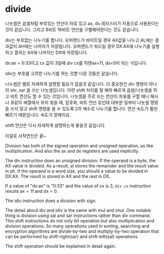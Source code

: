 # divide

나눗셈은 곱셈처럼 부호있는 연산이 따로 있고 ax, dx 레지스터가 자동으로 사용된다는 것이 같습니다. 그리고 8비트 16비트 연산을 구별해야한다는 것도 같습니다.

div는 부호없는 나누기를 합니다. 오퍼랜드가 바이트일 경우 AX값을 나누고 AL에는 결과값이 AH에는 나머지가 저장됩니다. 오퍼랜드가 워드일 경우 DX:AX에 나누기를 실행하고 결과는 AX에 나머지는 DX에 저장됩니다.

dx:ax = 0:33이고 cx 값이 3일때 div cx를 하면ax=11, dx=0이 되는 식입니다.

idiv는 부호를 고려한 나누기를 하는 것뿐 다른 것들은 같습니다.

나누셈은 별로 자세하게 설명할 필요가 없을것 같습니다. 더 중요한건 div 명령이 아니라 shr, sar 을 쓰는 나눗셈입니다. 이런 shift 처리를 잘 해야 빠르게 곱셈/나눗셈을 하고 비트 연산도 할 수 있는 것입니다. 나눗셈을 주로 쓰는 연산이 좌표를 구할 때나 해시나 큐같이 배열에서 위치 찾을 때, 암호화, 비트 연산 등인데 대부분 일부러 나눗셈 명령을 쓰지 않고 shift 명령을 쓸 수 있도록 2의 배수로 나누기를 합니다. 연산 속도가 훨씬 빠르기 때문입니다. 속도가 깡패지요.

shift 연산은 다시 자세하게 설명하는게 좋을것 같습니다.

이걸로 사칙연산은 끝~

Division has both of the signed operation and unsigned operation, as like multiplication. And also the ax and dx registers are used implicitly.

The div instruction does an unsigned division. If the operand is a byte, the AX value is divided. As a result, al stores the remainder and the result value in ah. If the operand is a word size, you should a value to be divided in DX:AX. The result is stored in AX and the rest in DX.

If a value of "dx:ax" is "0:33" and the value of cx is 3, ``div cx`` instruction results ax = 11 and dx = 0.

The idiv instruction does a division with sign.

The detail about div and idiv is the same with mul and imul.
One notable thing is division using sal and sar instructions rather than div command.
This shift instructions do not only bit operation but also multiplication and division operations.
So many operations used in sorting, searching and encryption algorithms are divide-by-two and multiply-by-two operation that can be performed by shift-right(sar) and shift-left(sal) operations. 

The shift operation should be explained in detail again.
